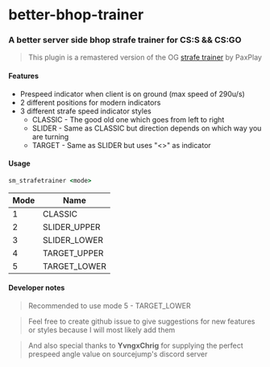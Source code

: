 # better-bhop-trainer

### A better server side bhop strafe trainer for CS:S && CS:GO

> This plugin is a remastered version of the OG [strafe trainer](https://github.com/PaxPlay/bhop-strafe-trainer/) by PaxPlay

#### Features

- Prespeed indicator when client is on ground (max speed of 290u/s)
- 2 different positions for modern indicators
- 3 different strafe speed indicator styles
  - CLASSIC - The good old one which goes from left to right
  - SLIDER - Same as CLASSIC but direction depends on which way you are turning
  - TARGET - Same as SLIDER but uses "<>" as indicator

#### Usage

```cmd
sm_strafetrainer <mode>
```

| Mode | Name         |
| ---- | ------------ |
| 1    | CLASSIC      |
| 2    | SLIDER_UPPER |
| 3    | SLIDER_LOWER |
| 4    | TARGET_UPPER |
| 5    | TARGET_LOWER |

#### Developer notes

> Recommended to use mode 5 - TARGET_LOWER

> Feel free to create github issue to give suggestions for new features or styles because I will most likely add them

> And also special thanks to **YvngxChrig** for supplying the perfect prespeed angle value on sourcejump's discord server
